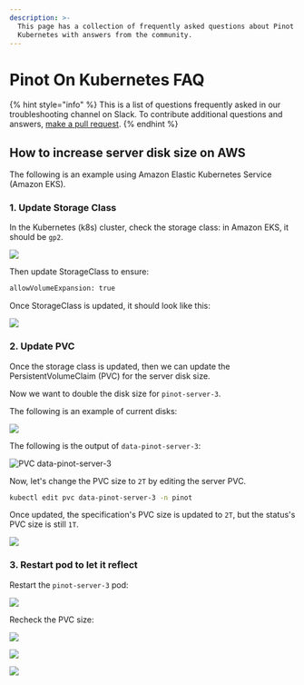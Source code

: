 ```yaml
---
description: >-
  This page has a collection of frequently asked questions about Pinot on
  Kubernetes with answers from the community.
---
```


# Pinot On Kubernetes FAQ

{% hint style="info" %}
This is a list of questions frequently asked in our troubleshooting channel on Slack. To contribute additional questions and answers, [make a pull request](https://docs.pinot.apache.org/contributing/contributing).
{% endhint %}

## How to increase server disk size on AWS

The following is an example using Amazon Elastic Kubernetes Service (Amazon EKS).

### 1. Update Storage Class

In the Kubernetes (k8s) cluster, check the storage class: in Amazon EKS, it should be `gp2`.

![](https://lh6.googleusercontent.com/-\_s9xgJoO\_jchVj0n424Phq8LZFLbkvlrEix\_XvHpHeT6fugJeZbq7yzuwrLs\_US9qqFGJeN2OJr2XeHLd4p6rDQ1BXaIkIpcNw3404AQ7JQUpenu\_et83jra9BLBedTbc7kE2LY)

Then update StorageClass to ensure:

```bash
allowVolumeExpansion: true
```

Once StorageClass is updated, it should look like this:

![](https://lh6.googleusercontent.com/aYF44E1KGU6dFoM3E9M\_lOSzsJ7gsCLy4oL0EJvfKMpMS0AdLOuL0dx58dcmiXCPcODgV285qrjkEg4laIT9XCNd1HoLGJRkGmsQI8lQRpzvlpwcpsLr6EDSSmhT3iLmQG0dccIU)

### 2. Update PVC

Once the storage class is updated, then we can update the PersistentVolumeClaim (PVC) for the server disk size.

Now we want to double the disk size for `pinot-server-3`.

The following is an example of current disks:

![](https://lh3.googleusercontent.com/s3tBb8hyQBWKwQ-fc3p4EjP1rBsScauHCGlCTU5T9uvGIZ53\_i7RyRMv8NgcjviUkDztXytJ9LPExmvCxnz\_rcEdIhI\_B79VQoGD12uwLxjYeHnogiDdPl9PFcTs1MNK47ByY0EW)

The following is the output of `data-pinot-server-3`:

![PVC data-pinot-server-3](https://lh4.googleusercontent.com/yyIaKpAK5xOjbnw3zWKMhi5ybamZxppPKdzwVCsowZuKEPqE8sT5MpssVpZzAdxTNw-2D5u08bsLUIYgdmkwJRzOxzex96lkNq9e\_0tTyNcFzP3Z5zs0arQW0IfZtXnScL2\_yqhf)

Now, let's change the PVC size to `2T` by editing the server PVC.

```bash
kubectl edit pvc data-pinot-server-3 -n pinot
```

Once updated, the specification's PVC size is updated to `2T`, but the status's PVC size is still `1T`.

![](https://lh4.googleusercontent.com/OBIEE2GFsUKNa\_bInkrjjMh1fouEsdd3U\_S8TiVsFymcAAH7WXBxxPyz\_9zEFfTRrPbQm0ComaxLeIOa9NIcggIWMjBnv5swR6UfBMErbWp7KG64GcjO03atsfkVrUGO7dwaw50B)

### 3. Restart pod to let it reflect

Restart the `pinot-server-3` pod:

![](https://lh5.googleusercontent.com/uglBVfhh1\_dNF1bVrbpAsWQwbB0qZ34X3MgTMBVa5BIDxZg6UgQX6OO3z-YQrE4asnSBHWruiyPhI3s6\_u4OfBZjicGttqhe4hcC30yVLaS5mXlkOsZWIjFJVcxSfpLSxv2\_BwFK)

Recheck the PVC size:

![](https://lh4.googleusercontent.com/GNyz66IhVZFpW4RTxGWxGCAty716x1joQxXVCX-9T5BBUf3FqHNFA1VRjXjYgNjUH6bv3YmCewJgJpiA\_cOGB8nY8O9jp-\_J\_D40uYPZbRL9PgPT8JW2di9\_TYs8UW3Lfvtsz62b)

![](https://lh6.googleusercontent.com/QXkSPfwoxnVD2HOkyMlbvlI\_2xXL7u1VIWZO9MZrKu4S5hCTXrH0vqVNoXAkQmB\_B1rS7SoWWZvjk-giA1LZEwyLhI67myrQhYVMsexegVMecFQ1s5SZiyQJZNP0uioqo2nXh6Xh)

![](https://lh5.googleusercontent.com/SdanllIsXUnK6DedaxxhaJ1rvpn6vS5lJg4YSDmi-wLFnfZHzwqMpMfeYR-RE6CNUbkSA2UvNjQdz8PuwOGSlyqDVvK2HAqsDS7JX1brN31sTqGkIEZGFGWU\_rwyz4pz-nNF-Ss3)
